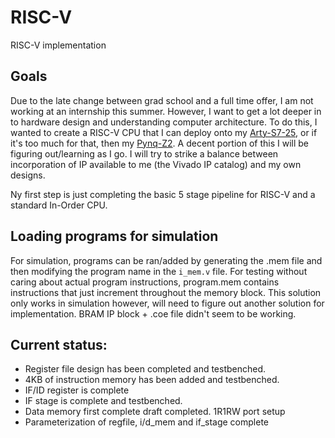 # RISC-V
RISC-V implementation

## Goals

Due to the late change between grad school and a full time offer, I am not working at an internship this summer. However, I want to get a lot deeper in to hardware design and understanding computer architecture. To do this, I wanted to create a RISC-V CPU that I can deploy onto my [Arty-S7-25](https://digilent.com/shop/arty-s7-spartan-7-fpga-development-board/), or if it's too much for that, then my [Pynq-Z2](https://www.newark.com/tul-corporation/1m1-m000127dvb/tul-pynq-z2-basic-kit-rohs-compliant/dp/69AC1754?st=tul-corporation). A decent portion of this I will be figuring out/learning as I go. I will try to strike a balance between incorporation of IP available to me (the Vivado IP catalog) and my own designs.

Ny first step is just completing the basic 5 stage pipeline for RISC-V and a standard In-Order CPU.

## Loading programs for simulation

For simulation, programs can be ran/added by generating the .mem file and then modifying the program name in the `i_mem.v` file. For testing without caring about actual program instructions, program.mem contains instructions that just increment throughout the memory block. This solution only works in simulation however, will need to figure out another solution for implementation. BRAM IP block + .coe file didn't seem to be working.

## Current status:

- Register file design has been completed and testbenched.
- 4KB of instruction memory has been added and testbenched. 
- IF/ID register is complete
- IF stage is complete and testbenched.
- Data memory first complete draft completed. 1R1RW port setup
- Parameterization of regfile, i/d_mem and if_stage complete
